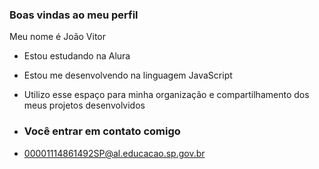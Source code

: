 ### Boas vindas ao meu perfil 

Meu nome é João Vitor

- Estou estudando na Alura
- Estou me desenvolvendo na linguagem JavaScript
- Utilizo esse espaço para minha organização e compartilhamento dos meus projetos desenvolvidos

- ### Você entrar em contato comigo

- 00001114861492SP@al.educacao.sp.gov.br
